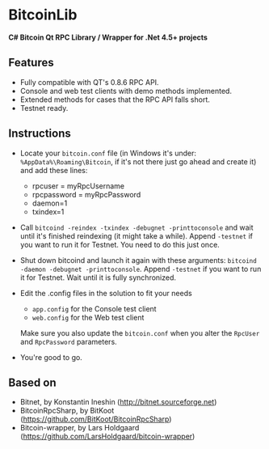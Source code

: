 BitcoinLib
==========

**C# Bitcoin Qt RPC Library / Wrapper for .Net 4.5+ projects**


Features
--------

- Fully compatible with QT's 0.8.6 RPC API.
- Console and web test clients with demo methods implemented.
- Extended methods for cases that the RPC API falls short.
- Testnet ready.

Instructions
------------

- Locate your `bitcoin.conf` file (in Windows it's under: `%AppData%\Roaming\Bitcoin`, if it's not there just go ahead and create it) and add these lines:
	- rpcuser = myRpcUsername
	- rpcpassword = myRpcPassword
	- daemon=1
	- txindex=1

- Call `bitcoind -reindex -txindex -debugnet -printtoconsole` and wait until it's finished reindexing (it might take a while). Append `-testnet` if you want to run it for Testnet. You need to do this just once.

- Shut down bitcoind and launch it again with these arguments: `bitcoind -daemon -debugnet -printtoconsole`. Append `-testnet` if you want to run it for Testnet. Wait until it is fully synchronized. 

- Edit the .config files in the solution to fit your needs
	- `app.config` for the Console test client
	- `web.config` for the Web test client

  Make sure you also update the `bitcoin.conf` when you alter the `RpcUser` and `RpcPassword` parameters.

- You're good to go.

Based on
--------

- Bitnet, by Konstantin Ineshin (http://bitnet.sourceforge.net)
- BitcoinRpcSharp, by BitKoot (https://github.com/BitKoot/BitcoinRpcSharp)
- Bitcoin-wrapper, by Lars Holdgaard (https://github.com/LarsHoldgaard/bitcoin-wrapper)